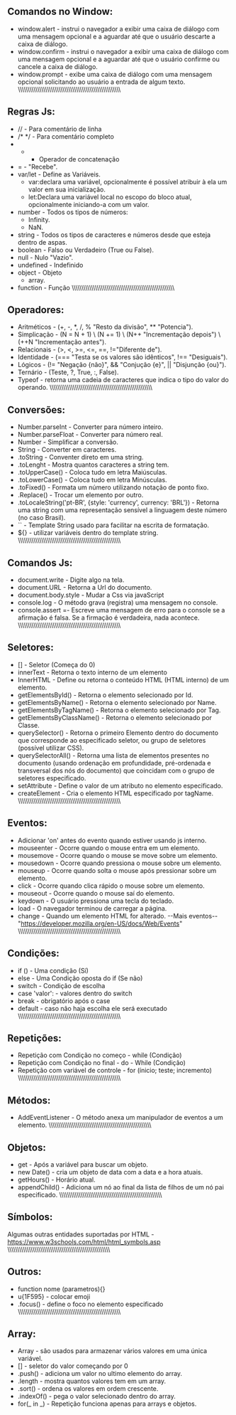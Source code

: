 ## Comandos no Window:
* window.alert - instrui o navegador a exibir uma caixa de diálogo com uma mensagem opcional e a aguardar até que o usuário descarte a caixa de diálogo.
* window.confirm - instrui o navegador a exibir uma caixa de diálogo com uma mensagem opcional e a aguardar até que o usuário confirme ou cancele a caixa de diálogo.
* window.prompt - exibe uma caixa de diálogo com uma mensagem opcional solicitando ao usuário a entrada de algum texto.
\\\\\\\\\\\\\\\\\\\\\\\\\\\\\\\\\\\\\\\\\\\\\\\\\\\\\\\\\\\\\\\\\\\\\\\\\\\\\\\\\\\\\\\\\\\\\\\\\\\\\\\\\
## Regras Js:
* // - Para comentário de linha
* /* */ - Para comentário completo
* + - Operador de concatenação
* = - "Recebe".
* var/let - Define as Variáveis.
  - var:declara uma variável, opcionalmente é possível atribuir à ela um valor em sua inicialização.
  - let:Declara uma variável local no escopo do bloco atual, opcionalmente   iniciando-a com um valor.
* number - Todos os tipos de números:
  - Infinity.
  - NaN.
* string - Todos os tipos de caracteres e números desde que esteja dentro de aspas.
* boolean -  Falso ou Verdadeiro (True ou False).
* null - Nulo "Vazio".
* undefined - Indefinido
* object - Objeto
  - array.
* function - Função
\\\\\\\\\\\\\\\\\\\\\\\\\\\\\\\\\\\\\\\\\\\\\\\\\\\\\\\\\\\\\\\\\\\\\\\\\\\\\\\\\\\\\\\\\\\\\\\\\\\\\\\\\
## Operadores:
* Aritméticos - (+, -, *, /, % "Resto da divisão", ** "Potencia").
* Simplicação - (N = N + 1) \ (N += 1) \ (N++ "Incrementação depois") \   
 (++N "Incrementação antes").
* Relacionais - (>, <, >=, <=, ==, !="Diferente de").
* Identidade - (=== "Testa se os valores são idênticos", !== "Desiguais").
* Lógicos - (!= "Negação {não}", && "Conjução {e}", || "Disjunção {ou}").
* Ternário - (Teste, ?, True, :, False).
* Typeof -  retorna uma cadeia de caracteres que indica o tipo do valor do operando.
\\\\\\\\\\\\\\\\\\\\\\\\\\\\\\\\\\\\\\\\\\\\\\\\\\\\\\\\\\\\\\\\\\\\\\\\\\\\\\\\\\\\\\\\\\\\\\\\\\\\\\\\\
## Conversões:
* Number.parseInt - Converter para número inteiro.
* Number.parseFloat - Converter para número real.
* Number - Simplificar a conversão.
* String - Converter em caracteres.
* .toString - Conventer direto em uma string.
* .toLenght - Mostra quantos caracteres a string tem.
* .toUpperCase() - Coloca tudo em letra Maiúsculas.
* .toLowerCase() - Coloca tudo em letra Minúsculas.
* .toFixed() - Formata um número utilizando notação de ponto fixo.
* .Replace() - Trocar um elemento por outro.
* .toLocaleString('pt-BR', {style: 'currency', currency: 'BRL'}) - Retorna uma string com uma representação sensível a  linguagem deste número (no caso Brasil).
* `` - Template String usado para facilitar na escrita de formatação.
* ${} - utilizar variáveis dentro do template string.
\\\\\\\\\\\\\\\\\\\\\\\\\\\\\\\\\\\\\\\\\\\\\\\\\\\\\\\\\\\\\\\\\\\\\\\\\\\\\\\\\\\\\\\\\\\\\\\\\\\\\\\\\
## Comandos Js:
* document.write - Digite algo na tela.
* document.URL - Retorna a Url do documento.
* document.body.style - Mudar a Css via javaScript
* console.log - O método grava (registra) uma mensagem no console.
* console.assert =- Escreve uma mensagem de erro para o console se a afirmação é falsa. Se a firmação é verdadeira, nada acontece.
\\\\\\\\\\\\\\\\\\\\\\\\\\\\\\\\\\\\\\\\\\\\\\\\\\\\\\\\\\\\\\\\\\\\\\\\\\\\\\\\\\\\\\\\\\\\\\\\\\\\\\\\\
## Seletores:
* [] - Seletor (Começa do 0)
* innerText - Retorna o texto interno de um elemento
* InnerHTML - Define ou retorna o conteúdo HTML (HTML interno) de um elemento.
* getElementsById() - Retorna o elemento selecionado por Id.
* getElementsByName() - Retorna o elemento selecionado por Name.
* getElementsByTagName() - Retorna o elemento selecionado por Tag.
* getElementsByClassName() - Retorna o elemento selecionado por Classe.
* querySelector() - Retorna o primeiro Elemento dentro do documento que corresponde ao especificado seletor, ou grupo de seletores (possível utilizar CSS).
* querySelectorAll() - Retorna uma lista de elementos presentes no documento (usando ordenação em profundidade, pré-ordenada e transversal dos nós do documento) que coincidam com o grupo de seletores especificado.
* setAttribute - Define o valor de um atributo no elemento especificado.
* createElement - Cria o elemento HTML especificado por tagName.
\\\\\\\\\\\\\\\\\\\\\\\\\\\\\\\\\\\\\\\\\\\\\\\\\\\\\\\\\\\\\\\\\\\\\\\\\\\\\\\\\\\\\\\\\\\\\\\\\\\\\\\\\
## Eventos:
* Adicionar 'on' antes do evento quando estiver usando js interno.
* mouseenter - Ocorre quando o mouse entra em um elemento.
* mousemove - Ocorre quando o mouse se move sobre um elemento.
* mousedown - Ocorre quando pressiona o mouse sobre um elemento.
* mouseup - Ocorre quando solta o mouse após pressionar sobre um elemento.
* click - Ocorre quando clica rápido o mouse sobre um elemento.
* mouseout - Ocorre quando o mouse saí do elemento.
* keydown - O usuário pressiona uma tecla do teclado.
* load - O navegador terminou de carregar a página.
* change - Quando um elemento HTML for alterado.
--Mais eventos-- "https://developer.mozilla.org/en-US/docs/Web/Events"
\\\\\\\\\\\\\\\\\\\\\\\\\\\\\\\\\\\\\\\\\\\\\\\\\\\\\\\\\\\\\\\\\\\\\\\\\\\\\\\\\\\\\\\\\\\\\\\\\\\\\\\\\
## Condições:
* if () - Uma condição (Sí)
* else - Uma Condição oposta do if (Se não)
* switch - Condição de escolha 
* case 'valor': - valores dentro do switch
* break - obrigatório após o case
* default - caso não haja escolha ele será executado
\\\\\\\\\\\\\\\\\\\\\\\\\\\\\\\\\\\\\\\\\\\\\\\\\\\\\\\\\\\\\\\\\\\\\\\\\\\\\\\\\\\\\\\\\\\\\\\\\\\\\\\\\
## Repetições:
* Repetição com Condição no começo - while (Condição)
* Repetição com Condição no final - do - While (Condição)
* Repetição com variável de controle - for (ínicio; teste; incremento)
\\\\\\\\\\\\\\\\\\\\\\\\\\\\\\\\\\\\\\\\\\\\\\\\\\\\\\\\\\\\\\\\\\\\\\\\\\\\\\\\\\\\\\\\\\\\\\\\\\\\\\\\\
## Métodos:
* AddEventListener - O método anexa um manipulador de eventos a um elemento.
\\\\\\\\\\\\\\\\\\\\\\\\\\\\\\\\\\\\\\\\\\\\\\\\\\\\\\\\\\\\\\\\\\\\\\\\\\\\\\\\\\\\\\\\\\\\\\\\\\\\\\\\\
## Objetos:
* get - Após a variável para buscar um objeto.
* new Date() - cria um objeto de data com a data e a hora atuais.
* getHours() - Horário atual.
* appendChild() - Adiciona um nó ao final da lista de filhos de um nó pai especificado.
\\\\\\\\\\\\\\\\\\\\\\\\\\\\\\\\\\\\\\\\\\\\\\\\\\\\\\\\\\\\\\\\\\\\\\\\\\\\\\\\\\\\\\\\\\\\\\\\\\\\\\\\\
## Símbolos:
Algumas outras entidades suportadas por HTML - https://www.w3schools.com/html/html_symbols.asp
\\\\\\\\\\\\\\\\\\\\\\\\\\\\\\\\\\\\\\\\\\\\\\\\\\\\\\\\\\\\\\\\\\\\\\\\\\\\\\\\\\\\\\\\\\\\\\\\\\\\\\\\\
## Outros:
* function nome (parametros){}
* u\{1F595} - colocar emoji
* .focus() -  define o foco no elemento especificado
\\\\\\\\\\\\\\\\\\\\\\\\\\\\\\\\\\\\\\\\\\\\\\\\\\\\\\\\\\\\\\\\\\\\\\\\\\\\\\\\\\\\\\\\\\\\\\\\\\\\\\\\\
## Array:
* Array - são usados para armazenar vários valores em uma única variável.
* [] - seletor do valor começando por 0
* .push() - adiciona um valor no ultimo elemento do array.
* .length - mostra quantos valores tem em um array.
* .sort() - ordena os valores em ordem crescente.
* .indexOf() - pega o valor selecionado dentro do array.
* for(_ in _) - Repetição funciona apenas para arrays e objetos.